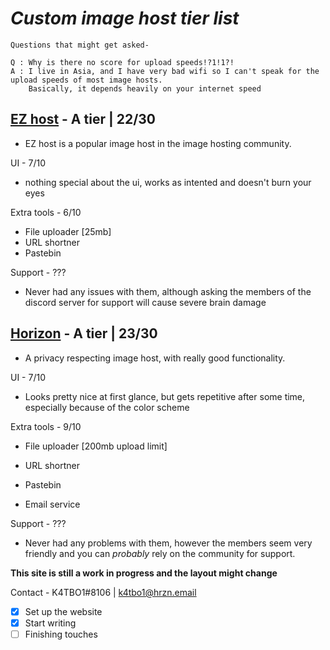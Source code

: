# *Custom image host tier list*

~~~
Questions that might get asked-

Q : Why is there no score for upload speeds!?1!1?!
A : I live in Asia, and I have very bad wifi so I can't speak for the upload speeds of most image hosts.
    Basically, it depends heavily on your internet speed
~~~
## [EZ host](https://e-z.host) - A tier | 22/30

- EZ host is a popular image host in the image hosting community.

UI - 7/10

- nothing special about the ui, works as intented and doesn't burn your eyes

Extra tools - 6/10

- File uploader [25mb]
- URL shortner
- Pastebin

Support - ???

- Never had any issues with them, although asking the members of the discord server for support will cause severe brain damage

## [Horizon](https://horizon.pics) - A tier | 23/30

- A privacy respecting image host, with really good functionality.

UI - 7/10

- Looks pretty nice at first glance, but gets repetitive after some time, especially because of the color scheme

Extra tools - 9/10

- File uploader [200mb upload limit]
  
- URL shortner
  
- Pastebin
  
- Email service
  

Support - ???

- Never had any problems with them, however the members seem very friendly and you can *probably* rely on the community for support.





**This site is still a work in progress and the layout might change**



Contact - K4TBO1#8106 | k4tbo1@hrzn.email



- [x] Set up the website
- [x] Start writing
- [ ] Finishing touches
